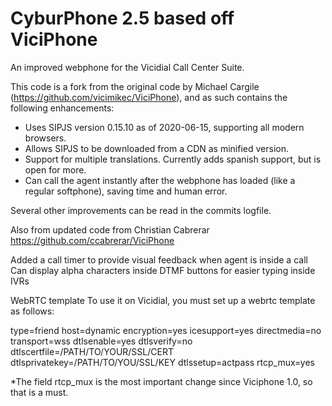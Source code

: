 # CyburPhone 2.5 based off ViciPhone 

An improved webphone for the Vicidial Call Center Suite.

This code is a fork from the original code by Michael Cargile (https://github.com/vicimikec/ViciPhone), and as such contains the following enhancements:

- Uses SIPJS version 0.15.10 as of 2020-06-15, supporting all modern browsers.
- Allows SIPJS to be downloaded from a CDN as minified version.
- Support for multiple translations. Currently adds spanish support, but is open for more.
- Can call the agent instantly after the webphone has loaded (like a regular softphone), saving time and human error.

Several other improvements can be read in the commits logfile.

Also from updated code from Christian Cabrerar https://github.com/ccabrerar/ViciPhone

Added a call timer to provide visual feedback when agent is inside a call
Can display alpha characters inside DTMF buttons for easier typing inside IVRs

WebRTC template
To use it on Vicidial, you must set up a webrtc template as follows:

type=friend
host=dynamic
encryption=yes
icesupport=yes
directmedia=no
transport=wss
dtlsenable=yes
dtlsverify=no
dtlscertfile=/PATH/TO/YOUR/SSL/CERT
dtlsprivatekey=/PATH/TO/YOU/SSL/KEY
dtlssetup=actpass
rtcp_mux=yes

*The field rtcp_mux is the most important change since Viciphone 1.0, so that is a must.

